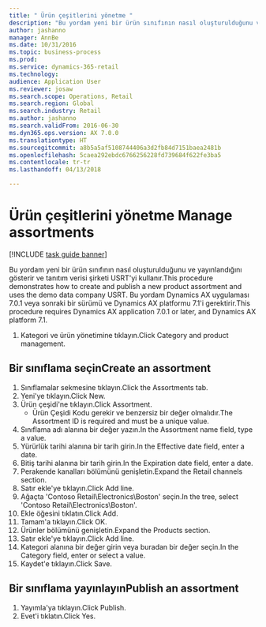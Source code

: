 ```yaml
--- 
title: " Ürün çeşitlerini yönetme "
description: "Bu yordam yeni bir ürün sınıfının nasıl oluşturulduğunu ve yayınlandığını gösterir ve tanıtım verisi şirketi USRT'yi kullanır."
author: jashanno
manager: AnnBe
ms.date: 10/31/2016
ms.topic: business-process
ms.prod: 
ms.service: dynamics-365-retail
ms.technology: 
audience: Application User
ms.reviewer: josaw
ms.search.scope: Operations, Retail
ms.search.region: Global
ms.search.industry: Retail
ms.author: jashanno
ms.search.validFrom: 2016-06-30
ms.dyn365.ops.version: AX 7.0.0
ms.translationtype: HT
ms.sourcegitcommit: a8b5a5af5108744406a3d2fb84d7151baea2481b
ms.openlocfilehash: 5caea292ebdc6766256228fd739684f622fe3ba5
ms.contentlocale: tr-tr
ms.lasthandoff: 04/13/2018

---
```

# <a name="manage-assortments"></a><span data-ttu-id="08c78-103"> Ürün çeşitlerini yönetme </span><span class="sxs-lookup"><span data-stu-id="08c78-103">Manage assortments</span></span> 

[!INCLUDE [task guide banner](../includes/task-guide-banner.md)]

<span data-ttu-id="08c78-104">Bu yordam yeni bir ürün sınıfının nasıl oluşturulduğunu ve yayınlandığını gösterir ve tanıtım verisi şirketi USRT'yi kullanır.</span><span class="sxs-lookup"><span data-stu-id="08c78-104">This procedure demonstrates how to create and publish a new product assortment and uses the demo data company USRT.</span></span> <span data-ttu-id="08c78-105">Bu yordam Dynamics AX uygulaması 7.0.1 veya sonraki bir sürümü ve Dynamics AX platformu 7.1'i gerektirir.</span><span class="sxs-lookup"><span data-stu-id="08c78-105">This procedure requires Dynamics AX application 7.0.1 or later, and Dynamics AX platform 7.1.</span></span>  

1. <span data-ttu-id="08c78-106">Kategori ve ürün yönetimine tıklayın.</span><span class="sxs-lookup"><span data-stu-id="08c78-106">Click Category and product management.</span></span>

## <a name="create-an-assortment"></a><span data-ttu-id="08c78-107">Bir sınıflama seçin</span><span class="sxs-lookup"><span data-stu-id="08c78-107">Create an assortment</span></span>
1. <span data-ttu-id="08c78-108">Sınıflamalar sekmesine tıklayın.</span><span class="sxs-lookup"><span data-stu-id="08c78-108">Click the Assortments tab.</span></span>
2. <span data-ttu-id="08c78-109">Yeni'ye tıklayın.</span><span class="sxs-lookup"><span data-stu-id="08c78-109">Click New.</span></span>
3. <span data-ttu-id="08c78-110">Ürün çeşidi'ne tıklayın.</span><span class="sxs-lookup"><span data-stu-id="08c78-110">Click Assortment.</span></span>
    * <span data-ttu-id="08c78-111">Ürün Çeşidi Kodu gerekir ve benzersiz bir değer olmalıdır.</span><span class="sxs-lookup"><span data-stu-id="08c78-111">The Assortment ID is required and must be a unique value.</span></span>  
4. <span data-ttu-id="08c78-112">Sınıflama adı alanına bir değer yazın.</span><span class="sxs-lookup"><span data-stu-id="08c78-112">In the Assortment name field, type a value.</span></span>
5. <span data-ttu-id="08c78-113">Yürürlük tarihi alanına bir tarih girin.</span><span class="sxs-lookup"><span data-stu-id="08c78-113">In the Effective date field, enter a date.</span></span>
6. <span data-ttu-id="08c78-114">Bitiş tarihi alanına bir tarih girin.</span><span class="sxs-lookup"><span data-stu-id="08c78-114">In the Expiration date field, enter a date.</span></span>
7. <span data-ttu-id="08c78-115">Perakende kanalları bölümünü genişletin.</span><span class="sxs-lookup"><span data-stu-id="08c78-115">Expand the Retail channels section.</span></span>
8. <span data-ttu-id="08c78-116">Satır ekle'ye tıklayın.</span><span class="sxs-lookup"><span data-stu-id="08c78-116">Click Add line.</span></span>
9. <span data-ttu-id="08c78-117">Ağaçta 'Contoso Retail\Electronics\Boston' seçin.</span><span class="sxs-lookup"><span data-stu-id="08c78-117">In the tree, select 'Contoso Retail\Electronics\Boston'.</span></span>
10. <span data-ttu-id="08c78-118">Ekle öğesini tıklatın.</span><span class="sxs-lookup"><span data-stu-id="08c78-118">Click Add.</span></span>
11. <span data-ttu-id="08c78-119">Tamam'a tıklayın.</span><span class="sxs-lookup"><span data-stu-id="08c78-119">Click OK.</span></span>
12. <span data-ttu-id="08c78-120">Ürünler bölümünü genişletin.</span><span class="sxs-lookup"><span data-stu-id="08c78-120">Expand the Products section.</span></span>
13. <span data-ttu-id="08c78-121">Satır ekle'ye tıklayın.</span><span class="sxs-lookup"><span data-stu-id="08c78-121">Click Add line.</span></span>
14. <span data-ttu-id="08c78-122">Kategori alanına bir değer girin veya buradan bir değer seçin.</span><span class="sxs-lookup"><span data-stu-id="08c78-122">In the Category field, enter or select a value.</span></span>
15. <span data-ttu-id="08c78-123">Kaydet'e tıklayın.</span><span class="sxs-lookup"><span data-stu-id="08c78-123">Click Save.</span></span>

## <a name="publish-an-assortment"></a><span data-ttu-id="08c78-124">Bir sınıflama yayınlayın</span><span class="sxs-lookup"><span data-stu-id="08c78-124">Publish an assortment</span></span>
1. <span data-ttu-id="08c78-125">Yayımla'ya tıklayın.</span><span class="sxs-lookup"><span data-stu-id="08c78-125">Click Publish.</span></span>
2. <span data-ttu-id="08c78-126">Evet'i tıklatın.</span><span class="sxs-lookup"><span data-stu-id="08c78-126">Click Yes.</span></span>


